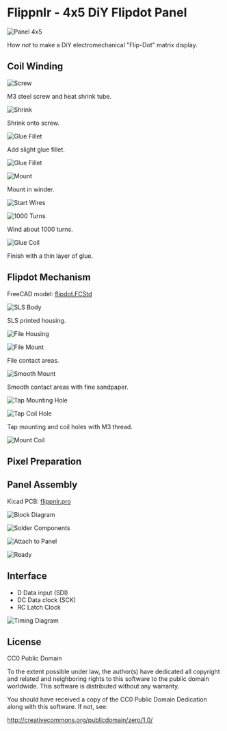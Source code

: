 # Flippnlr - 4x5 DiY Flipdot Panel

![Panel 4x5](images/fd_panel.jpg "Panel 4x5`")

How _not_ to make a DiY electromechanical "Flip-Dot" matrix display.

## Coil Winding

![Screw](images/coil_01_materials.jpg "Screw")

M3 steel screw and heat shrink tube.

![Shrink](images/coil_02_shrink.jpg "Shrink")

Shrink onto screw.

![Glue Fillet](images/fdb_08_screw.jpg "Glue Fillet")

Add slight glue fillet.

![Glue Fillet](images/fdb_07_screw.jpg "Glue Fillet")

![Mount](images/fdb_09_mount.jpg "Mount")

Mount in winder.

![Start Wires](images/fdb_10_rewind.jpg "Start Wires")

![1000 Turns](images/fdb_11_wind.jpg "1000 Turns")

Wind about 1000 turns.

![Glue Coil](images/fdb_12_glue.jpg "Glue Coil")

Finish with a thin layer of glue.

## Flipdot Mechanism

FreeCAD model: [flipdot.FCStd](flipdot.FCStd)

![SLS Body](images/fdb_01_raw.jpg "SLS Body")

SLS printed housing.

![File Housing](images/fdb_02_file.jpg "File Housing")

![File Mount](images/fdb_03_file.jpg "File Mount")

File contact areas.

![Smooth Mount](images/fdb_04_sand.jpg "Smooth Mount")

Smooth contact areas with fine sandpaper.

![Tap Mounting Hole](images/fdb_05_thread.jpg "Tap Mounting Hole")

![Tap Coil Hole](images/fdb_06_thread.jpg "Tap Coil Hole")

Tap mounting and coil holes with M3 thread.

![Mount Coil](images/testcoil.jpg "Mount Coil")

## Pixel Preparation

## Panel Assembly

Kicad PCB: [flippnlr.pro](flippnlr.pro)

![Block Diagram](images/flippnlr_block.svg "Simplified Schematic")

![Solder Components](images/fdb_15_ready.jpg "Solder Components")

![Attach to Panel](images/fdb_13_mount.jpg "Attach to Panel")

![Ready](images/fdb_14_ready.jpg "Ready")

## Interface

 - D Data input (SDI)
 - DC Data clock (SCK)
 - RC Latch Clock 

![Timing Diagram](images/timing.svg "Timing Diagram")

## License

CC0 Public Domain

To the extent possible under law, the author(s) have dedicated
all copyright and related and neighboring rights to this software
to the public domain worldwide. This software is distributed
without any warranty.

You should have received a copy of the CC0 Public Domain Dedication
along with this software. If not, see:

http://creativecommons.org/publicdomain/zero/1.0/

